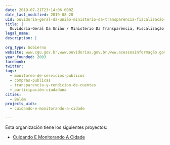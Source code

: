```yaml
---
date: 2019-07-21T23:14:06.000Z
date_last_modified: 2019-08-28
uid: ouvidoria-geral-da-união-ministerio-da-transparencia-fiscalizacão-e-controladoria-geral-da-união-cgu
title: |
  Ouvidoria-Geral Da União / Ministério Da Transparência, Fiscalização E Controladoria-Geral Da União?-Cgu
legal_name: 
description: |
  
org_type: Gobierno
website: www.cgu.gov.br,www.ouvidorias.gov.br,www.acessoainformação.gov.br
year_founded: 2003
facebook: 
twitter: 
tags:
  - monitoreo-de-servicios-publicos
  - compras-publicas
  - transparencia-y-rendicion-de-cuentas
  - participación-ciudadana
cities: 
  - Belém
projects_uids:
  - cuidando-e-monitorando-a-cidade

---
```


Esta organización tiene los siguientes proyectos:

- [Cuidando E Monitorando A Cidade](/proyectos/cuidando-e-monitorando-a-cidade)
